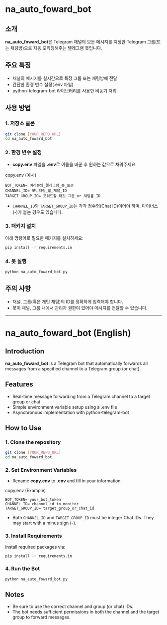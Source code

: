 # na_auto_foward_bot

## 소개

**na_auto_foward_bot**은 Telegram 채널의 모든 메시지를 지정한 Telegram 그룹(또는 채팅방)으로 자동 포워딩해주는 텔레그램 봇입니다.

## 주요 특징

- 채널의 메시지를 실시간으로 특정 그룹 또는 채팅방에 전달
- 간단한 환경 변수 설정(.env 파일)
- python-telegram-bot 라이브러리를 사용한 비동기 처리

## 사용 방법

### 1. 저장소 클론

```bash
git clone [YOUR_REPO_URL]
cd na_auto_foward_bot
```

### 2. 환경 변수 설정

- **copy.env** 파일을 **.env**로 이름을 바꾼 후 원하는 값으로 채워주세요.

copy.env (예시)
```
BOT_TOKEN= 여러분의_텔레그램_봇_토큰
CHANNEL_ID= 모니터링_할_채널_ID
TARGET_GROUP_ID= 포워드할_타깃_그룹_or_채팅룸_ID
```

- `CHANNEL_ID`와 `TARGET_GROUP_ID`는 각각 정수형(Chat ID)이어야 하며, 마이너스(-)가 붙는 경우도 있습니다.

### 3. 패키지 설치

아래 명령어로 필요한 패키지를 설치하세요:

```bash
pip install -r requirements.in
```

### 4. 봇 실행

```bash
python na_auto_foward_bot.py
```

## 주의 사항

- 채널, 그룹(혹은 개인 채팅)의 ID를 정확하게 입력해야 합니다.
- 봇이 채널, 그룹 내에서 관리자 권한이 있어야 메시지를 전달할 수 있습니다.

---

# na_auto_foward_bot (English)

## Introduction

**na_auto_foward_bot** is a Telegram bot that automatically forwards all messages from a specified channel to a Telegram group (or chat).

## Features

- Real-time message forwarding from a Telegram channel to a target group or chat
- Simple environment variable setup using a .env file
- Asynchronous implementation with python-telegram-bot

## How to Use

### 1. Clone the repository

```bash
git clone [YOUR_REPO_URL]
cd na_auto_foward_bot
```

### 2. Set Environment Variables

- Rename **copy.env** to **.env** and fill in your information.

copy.env (Example)
```
BOT_TOKEN= your_bot_token
CHANNEL_ID= channel_id_to_monitor
TARGET_GROUP_ID= target_group_or_chat_id
```

- Both `CHANNEL_ID` and `TARGET_GROUP_ID` must be integer Chat IDs. They may start with a minus sign (-).

### 3. Install Requirements

Install required packages via:

```bash
pip install -r requirements.in
```

### 4. Run the Bot

```bash
python na_auto_foward_bot.py
```

## Notes

- Be sure to use the correct channel and group (or chat) IDs.
- The bot needs sufficient permissions in both the channel and the target group to forward messages.